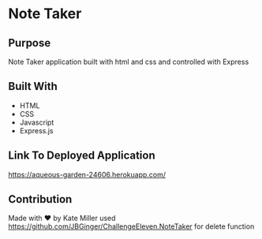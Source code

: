 # Note Taker

## Purpose
Note Taker application built with html and css and controlled with Express

## Built With
* HTML
* CSS
* Javascript
* Express.js

## Link To Deployed Application
https://aqueous-garden-24606.herokuapp.com/


## Contribution 
Made with ❤️ by Kate Miller
used https://github.com/JBGinger/ChallengeEleven.NoteTaker for delete function



  
